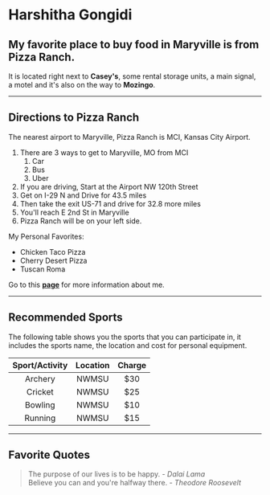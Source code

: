 # Harshitha Gongidi
## My favorite place to buy food in Maryville is from **Pizza Ranch**.  
It is located right next to __Casey's__, some rental storage units, a main signal, a motel and it's also on the way to __Mozingo__.

---

## Directions to Pizza Ranch
The nearest airport to Maryville, Pizza Ranch is MCI, Kansas City Airport.
1. There are 3 ways to get to Maryville, MO from MCI
    1. Car
    2. Bus
    3. Uber
2. If you are driving, Start at the Airport NW 120th Street
3. Get on I-29 N and Drive for 43.5 miles
4. Then take the exit US-71 and drive for 32.8 more miles
5. You'll reach E 2nd St in Maryville
6. Pizza Ranch will be on your left side.

My Personal Favorites: 
* Chicken Taco Pizza
* Cherry Desert Pizza
* Tuscan Roma

Go to this **[page](https://github.com/HarshithaGongidi/AboutMe.md.git)** for more information about me. 

---

## Recommended Sports
The following table shows you the sports that you can participate in, it includes the sports name, the location and cost for personal equipment.

| Sport/Activity | Location | Charge |
|:-------:| :---: | :-: |
| Archery | NWMSU | $30 |
| Cricket | NWMSU | $25 | 
| Bowling | NWMSU | $10 | 
| Running | NWMSU | $15 |

---

## Favorite Quotes
> The purpose of our lives is to be happy. - *Dalai Lama* <br>
> Believe you can and you're halfway there. - *Theodore Roosevelt*
